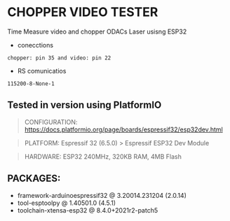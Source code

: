 
# CHOPPER VIDEO TESTER

Time Measure video and chopper ODACs Laser usisng ESP32

- conecctions
```
chopper: pin 35 and video: pin 22
```

- RS comunicatios  
```
115200-8-None-1
```
    

## Tested in version using PlatformIO  

> CONFIGURATION: https://docs.platformio.org/page/boards/espressif32/esp32dev.html

> PLATFORM: Espressif 32 (6.5.0) > Espressif ESP32 Dev Module

> HARDWARE: ESP32 240MHz, 320KB RAM, 4MB Flash

## PACKAGES:
 - framework-arduinoespressif32 @ 3.20014.231204 (2.0.14)
 - tool-esptoolpy @ 1.40501.0 (4.5.1)
 - toolchain-xtensa-esp32 @ 8.4.0+2021r2-patch5


